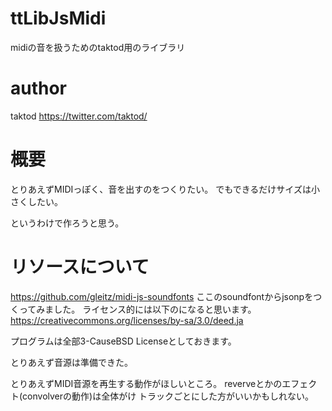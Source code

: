 # ttLibJsMidi

midiの音を扱うためのtaktod用のライブラリ

# author
taktod <https://twitter.com/taktod/>

# 概要
とりあえずMIDIっぽく、音を出すのをつくりたい。
でもできるだけサイズは小さくしたい。

というわけで作ろうと思う。

# リソースについて
https://github.com/gleitz/midi-js-soundfonts
ここのsoundfontからjsonpをつくってみました。
ライセンス的には以下のになると思います。
https://creativecommons.org/licenses/by-sa/3.0/deed.ja

プログラムは全部3-CauseBSD Licenseとしておきます。

とりあえず音源は準備できた。

とりあえずMIDI音源を再生する動作がほしいところ。
reverveとかのエフェクト(convolverの動作)は全体がけ
トラックごとにした方がいいかもしれない。
